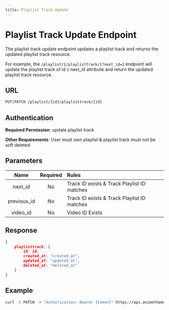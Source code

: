 ```yaml
---
title: Playlist Track Update
---
```


# Playlist Track Update Endpoint

The playlist track update endpoint updates a playlist track and returns the updated playlist track resource.

For example, the `/playlist/1/playlisttrack/1?next_id=2` endpoint will update the playlist track of id `1` next_id attribute and return the updated playlist track resource.

## URL

```sh
PUT|PATCH /playlist/{id}/playlisttrack/{id}
```

## Authentication

**Required Permission**: update playlist track

**Other Requirements**: User must own playlist & playlist track must not be soft deleted

## Parameters

| Name        | Required | Rules                                       |
| :---------: | :------: | :------------------------------------------ |
| next_id     | No       | Track ID exists & Track Playlist ID matches |
| previous_id | No       | Track ID exists & Track Playlist ID matches |
| video_id    | No       | Video ID Exists                             |

## Response

```json
{
    playlisttrack: {
        id: id,
        created_at: "created_at",
        updated_at: "updated_at",
        deleted_at: "deleted_at"
    }
}
```

## Example

```bash
curl -X PATCH -H "Authorization: Bearer {token}" https://api.animethemes.moe/playlist/1/playlisttrack/1
```